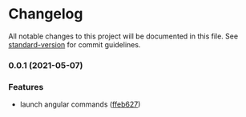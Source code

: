 # Changelog

All notable changes to this project will be documented in this file. See [standard-version](https://github.com/conventional-changelog/standard-version) for commit guidelines.

### 0.0.1 (2021-05-07)


### Features

* launch angular commands ([ffeb627](https://github.com/llioss/ng-launcher/commit/ffeb62786368488fd71f7ca2944705aae9cffbef))
